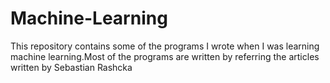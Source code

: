# Machine-Learning
This repository contains some of the programs I wrote when I was learning machine learning.Most of the programs are written by referring the articles written by Sebastian Rashcka
